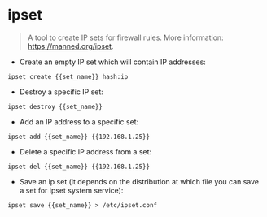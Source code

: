 # ipset

> A tool to create IP sets for firewall rules.
> More information: <https://manned.org/ipset>.

- Create an empty IP set which will contain IP addresses:

`ipset create {{set_name}} hash:ip`

- Destroy a specific IP set:

`ipset destroy {{set_name}}`

- Add an IP address to a specific set:

`ipset add {{set_name}} {{192.168.1.25}}`

- Delete a specific IP address from a set:

`ipset del {{set_name}} {{192.168.1.25}}`

- Save an ip set (it depends on the distribution at which file you can save a set for ipset system service):

`ipset save {{set_name}} > /etc/ipset.conf`
